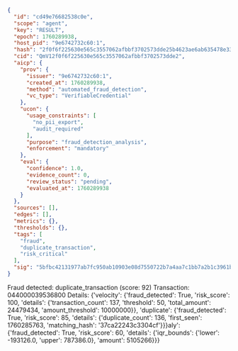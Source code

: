 ```json
{
  "id": "cd49e76682538c0e",
  "scope": "agent",
  "key": "RESULT",
  "epoch": 1760289938,
  "host_pid": "9e6742732c60:1",
  "hash": "2f0f6f225630e565c3557062afbbf3702573dde25b4623ae6ab635478e33bfca",
  "cid": "QmV12f0f6f225630e565c3557062afbbf3702573dde2",
  "aicp": {
    "prov": {
      "issuer": "9e6742732c60:1",
      "created_at": 1760289938,
      "method": "automated_fraud_detection",
      "vc_type": "VerifiableCredential"
    },
    "ucon": {
      "usage_constraints": [
        "no_pii_export",
        "audit_required"
      ],
      "purpose": "fraud_detection_analysis",
      "enforcement": "mandatory"
    },
    "eval": {
      "confidence": 1.0,
      "evidence_count": 0,
      "review_status": "pending",
      "evaluated_at": 1760289938
    }
  },
  "sources": [],
  "edges": [],
  "metrics": {},
  "thresholds": {},
  "tags": [
    "fraud",
    "duplicate_transaction",
    "risk_critical"
  ],
  "sig": "5bfbc42131977ab7fc950ab10903e08d7550722b7a4aa7c1bb7a2b1c3961b44d"
}
```

Fraud detected: duplicate_transaction (score: 92)
Transaction: 044000039536800
Details: {'velocity': {'fraud_detected': True, 'risk_score': 100, 'details': {'transaction_count': 137, 'threshold': 50, 'total_amount': 24479434, 'amount_threshold': 10000000}}, 'duplicate': {'fraud_detected': True, 'risk_score': 85, 'details': {'duplicate_count': 136, 'first_seen': 1760285763, 'matching_hash': '37ca22243c3304cf'}}}aly': {'fraud_detected': True, 'risk_score': 60, 'details': {'iqr_bounds': {'lower': -193126.0, 'upper': 787386.0}, 'amount': 5105266}}}